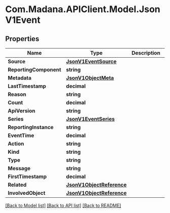 
# Com.Madana.APIClient.Model.JsonV1Event

## Properties

Name | Type | Description | Notes
------------ | ------------- | ------------- | -------------
**Source** | [**JsonV1EventSource**](JsonV1EventSource.md) |  | [optional] 
**ReportingComponent** | **string** |  | [optional] 
**Metadata** | [**JsonV1ObjectMeta**](JsonV1ObjectMeta.md) |  | [optional] 
**LastTimestamp** | **decimal** |  | [optional] 
**Reason** | **string** |  | [optional] 
**Count** | **decimal** |  | [optional] 
**ApiVersion** | **string** |  | [optional] 
**Series** | [**JsonV1EventSeries**](JsonV1EventSeries.md) |  | [optional] 
**ReportingInstance** | **string** |  | [optional] 
**EventTime** | **decimal** |  | [optional] 
**Action** | **string** |  | [optional] 
**Kind** | **string** |  | [optional] 
**Type** | **string** |  | [optional] 
**Message** | **string** |  | [optional] 
**FirstTimestamp** | **decimal** |  | [optional] 
**Related** | [**JsonV1ObjectReference**](JsonV1ObjectReference.md) |  | [optional] 
**InvolvedObject** | [**JsonV1ObjectReference**](JsonV1ObjectReference.md) |  | [optional] 

[[Back to Model list]](../README.md#documentation-for-models)
[[Back to API list]](../README.md#documentation-for-api-endpoints)
[[Back to README]](../README.md)

